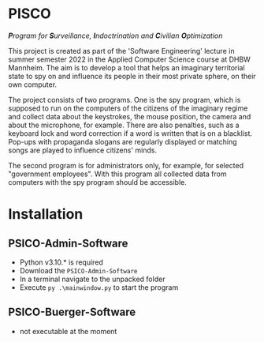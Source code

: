 # PISCO

_**P**rogram for **S**urveillance, **I**ndoctrination and **C**ivilian **O**ptimization_

This project is created as part of the 'Software Engineering' lecture in summer semester 2022 in the Applied Computer Science course at DHBW Mannheim. The aim is to develop a tool that helps an imaginary territorial state to spy on and influence its people in their most private sphere, on their own computer.

The project consists of two programs. One is the spy program, which is supposed to run on the computers of the citizens of the imaginary regime and collect data about the keystrokes, the mouse position, the camera and about the microphone, for example. There are also penalties, such as a keyboard lock and word correction if a word is written that is on a blacklist. Pop-ups with propaganda slogans are regularly displayed or matching songs are played to influence citizens' minds.

The second program is for administrators only, for example, for selected "government employees". With this program all collected data from computers with the spy program should be accessible.

# Installation

## PSICO-Admin-Software

* Python v3.10.* is required
* Download the `PSICO-Admin-Software`
* In a terminal navigate to the unpacked folder
* Execute `py .\mainwindow.py` to start the program

## PSICO-Buerger-Software

* not executable at the moment

